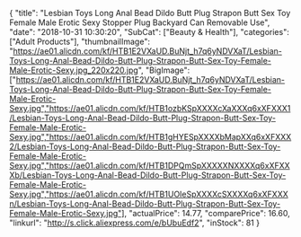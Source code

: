 {
	"title": "Lesbian Toys Long Anal Bead Dildo Butt Plug Strapon Butt Sex Toy Female Male Erotic Sexy Stopper Plug Backyard Can Removable Use",
	"date": "2018-10-31 10:30:20",
	"SubCat": ["Beauty & Health"],
	"categories": ["Adult Products"],
	"thumbnailImage": "https://ae01.alicdn.com/kf/HTB1E2VXaUD.BuNjt_h7q6yNDVXaT/Lesbian-Toys-Long-Anal-Bead-Dildo-Butt-Plug-Strapon-Butt-Sex-Toy-Female-Male-Erotic-Sexy.jpg_220x220.jpg",
	"BigImage": ["https://ae01.alicdn.com/kf/HTB1E2VXaUD.BuNjt_h7q6yNDVXaT/Lesbian-Toys-Long-Anal-Bead-Dildo-Butt-Plug-Strapon-Butt-Sex-Toy-Female-Male-Erotic-Sexy.jpg","https://ae01.alicdn.com/kf/HTB1ozbKSpXXXXcXaXXXq6xXFXXX1/Lesbian-Toys-Long-Anal-Bead-Dildo-Butt-Plug-Strapon-Butt-Sex-Toy-Female-Male-Erotic-Sexy.jpg","https://ae01.alicdn.com/kf/HTB1gHYESpXXXXbMapXXq6xXFXXX2/Lesbian-Toys-Long-Anal-Bead-Dildo-Butt-Plug-Strapon-Butt-Sex-Toy-Female-Male-Erotic-Sexy.jpg","https://ae01.alicdn.com/kf/HTB1DPQmSpXXXXXNXXXXq6xXFXXXb/Lesbian-Toys-Long-Anal-Bead-Dildo-Butt-Plug-Strapon-Butt-Sex-Toy-Female-Male-Erotic-Sexy.jpg","https://ae01.alicdn.com/kf/HTB1UOIeSpXXXXcSXXXXq6xXFXXXn/Lesbian-Toys-Long-Anal-Bead-Dildo-Butt-Plug-Strapon-Butt-Sex-Toy-Female-Male-Erotic-Sexy.jpg"],
	"actualPrice": 14.77,
	"comparePrice": 16.60,
	"linkurl": "http://s.click.aliexpress.com/e/bUbuEdf2",
	"inStock": 81
}
